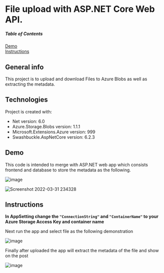 # File upload with ASP.NET Core Web API.
##### Table of Contents  
[Demo](#Demo)  
[Instructions](#Instructions)  
<a name="headers"/>
## General info
This project is to upload and download Files to Azure Blobs as well as extracting the metadata.
## Technologies
Project is created with:
* Net version: 6.0
* Azure.Storage.Blobs version: 1.1.1
* Microsoft.Extensions.Azure version: 999
* Swashbuckle.AspNetCore version: 6.2.3
## Demo
<p> This code is intended to merge with ASP.NET web app which consists frontend and database to store the metadata as the following. </p>

![image](https://user-images.githubusercontent.com/82924798/161191032-db1815fc-d330-4497-b7d3-c6513450f553.png)

![Screenshot 2022-03-31 234328](https://user-images.githubusercontent.com/82924798/161191096-32b3b4ef-cdb4-45b4-9d6e-770b2ed8653b.png)

## Instructions
<b> In AppSetting change the ```"ConnectionString"``` and ```"ContainerName"``` to your Azure Storage Access Key and container name </b>
  <p> Next run the app and select file as the following demonstration </P>
  
![image](https://user-images.githubusercontent.com/82924798/161190584-d7092925-136b-42bb-90bb-ad3453b0f63c.png)

<P> Finally after uploaded the app will extract the metadata of the file and show on the post </P>

![image](https://user-images.githubusercontent.com/82924798/161190606-5f2b10c9-c3e8-4b3c-be99-0e510968d9dd.png)

